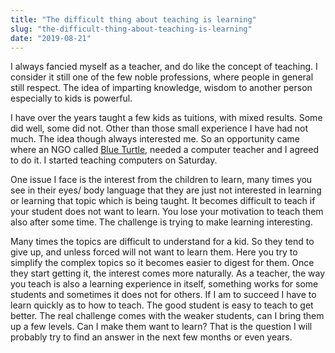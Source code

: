 ```yaml
---
title: "The difficult thing about teaching is learning"
slug: "the-difficult-thing-about-teaching-is-learning"
date: "2019-08-21"
---
```


I always fancied myself as a teacher, and do like the concept of teaching. I consider it still one of the few noble professions, where people in general still respect. The idea of imparting knowledge, wisdom to another person especially to kids is powerful.

I have over the years taught a few kids as tuitions, with mixed results. Some did well, some did not. Other than those small experience I have had not much. The idea though always interested me. So an opportunity came where an NGO called [Blue Turtle](http://theblueturtlecentre.com/WordPress3/), needed a computer teacher and I agreed to do it. I started teaching computers on Saturday.

One issue I face is the interest from the children to learn, many times you see in their eyes/ body language that they are just not interested in learning or learning that topic which is being taught. It becomes difficult to teach if your student does not want to learn. You lose your motivation to teach them also after some time. The challenge is trying to make learning interesting.

Many times the topics are difficult to understand for a kid. So they tend to give up, and unless forced will not want to learn them. Here you try to simplify the complex topics so it becomes easier to digest for them. Once they start getting it, the interest comes more naturally. As a teacher, the way you teach is also a learning experience in itself, something works for some students and sometimes it does not for others. If I am to succeed I have to learn quickly as to how to teach. The good student is easy to teach to get better. The real challenge comes with the weaker students, can I bring them up a few levels. Can I make them want to learn? That is the question I will probably try to find an answer in the next few months or even years.
